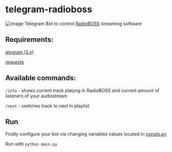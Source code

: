 # telegram-radioboss
![image](https://i.ibb.co/PxgbgYH/github-jpg.png)
Telegram Bot to control [RadioBOSS](https://manual.djsoft.net/radioboss/en/index.html?remote_controlapi.htm) streaming software

## Requirements:

[aiogram (3.x)](https://github.com/aiogram/aiogram/archive/refs/heads/dev-3.x.zip)

[requests](https://pypi.org/project/requests/)


## Available commands:

```/info``` - shows current track plaiyng in RadioBOSS and current amount of listeners of your audiostream

```/next``` - switches track to next in playlist

## Run
Firstly configure your bot via changing variables values located in [consts.py](https://github.com/om1ji/telegram-radioboss/blob/main/consts.py)

Run with ```python main.py```

